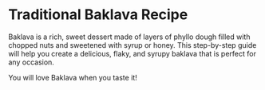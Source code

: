 # Traditional Baklava Recipe

Baklava is a rich, sweet dessert made of layers of phyllo dough filled with chopped nuts and sweetened with syrup or honey. This step-by-step guide will help you create a delicious, flaky, and syrupy baklava that is perfect for any occasion.

You will love Baklava when you taste it!

